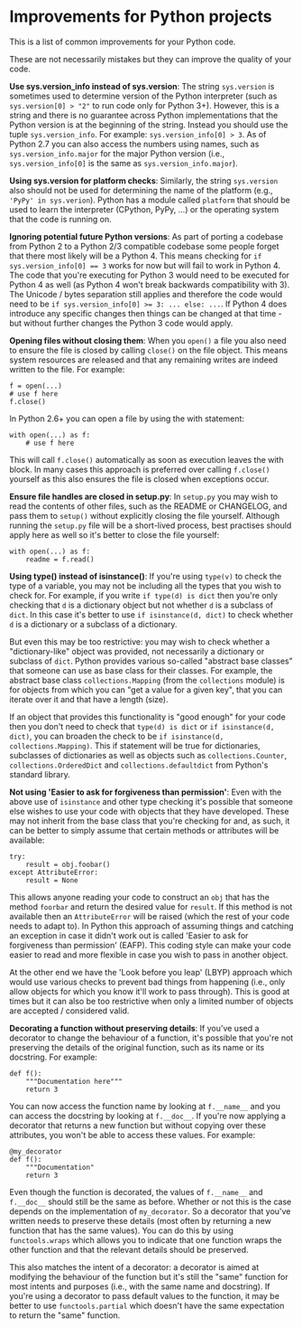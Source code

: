 Improvements for Python projects
================================

This is a list of common improvements for your Python code.

These are not necessarily mistakes but they can improve the quality of your code.

**Use sys.version_info instead of sys.version**:
The string `sys.version` is sometimes used to determine version of the
Python interpreter (such as `sys.version[0] > "2"` to run code only for Python 3+).
However, this is a string and there is no guarantee across Python implementations
that the Python version is at the beginning of the string. Instead you should
use the tuple `sys.version_info`. For example: `sys.version_info[0] > 3`. As of
Python 2.7 you can also access the numbers using names, such as `sys.version_info.major`
for the major Python version (i.e., `sys.version_info[0]` is the same as `sys.version_info.major`).

**Using sys.version for platform checks**:
Similarly, the string `sys.version` also should not be used for determining
the name of the platform (e.g., `'PyPy' in sys.verion`). Python has a module
called `platform` that should be used to learn the interpreter (CPython, PyPy, ...)
or the operating system that the code is running on.

**Ignoring potential future Python versions**:
As part of porting a codebase from Python 2 to a Python 2/3 compatible codebase
some people forget that there most likely will be a Python 4. This means checking
for `if sys.version_info[0] == 3` works for now but will fail to work in Python 4.
The code that you're executing for Python 3 would need to be executed for
Python 4 as well (as Python 4 won't break backwards compatibility with 3). The
Unicode / bytes separation still applies and therefore the code would need to
be `if sys.version_info[0] >= 3: ... else: ...`. If Python 4 does introduce
any specific changes then things can be changed at that time - but without
further changes the Python 3 code would apply.

**Opening files without closing them**:
When you `open()` a file you also need to ensure the file is closed by calling
`close()` on the file object. This means system resources are released and
that any remaining writes are indeed written to the file. For example:

    f = open(...)
    # use f here
    f.close()

In Python 2.6+ you can open a file by using the with statement:

    with open(...) as f:
        # use f here

This will call `f.close()` automatically as soon as execution leaves the with block.
In many cases this approach is preferred over calling `f.close()` yourself as
this also ensures the file is closed when exceptions occur.

**Ensure file handles are closed in setup.py**:
In `setup.py` you may wish to read the contents of other files, such as
the README or CHANGELOG, and pass them to `setup()` without explicitly closing
the file yourself. Although running the `setup.py` file will be a short-lived
process, best practises should apply here as well so it's better to close
the file yourself:

    with open(...) as f:
        readme = f.read()

**Using type() instead of isinstance()**:
If you're using `type(v)` to check the type of a variable, you may not be
including all the types that you wish to check for. For example, if you write
`if type(d) is dict` then you're only checking that `d` is a dictionary object
but not whether `d` is a subclass of `dict`. In this case it's better to use
`if isinstance(d, dict)` to check whether `d` is a dictionary or a subclass
of a dictionary.

But even this may be too restrictive: you may wish to check
whether a "dictionary-like" object was provided, not necessarily a dictionary
or subclass of `dict`. Python provides various so-called "abstract base classes"
that someone can use as base class for their classes. For example, the abstract
base class `collections.Mapping` (from the `collections` module) is for objects
from which you can "get a value for a given key", that you can
iterate over it and that have a length (size).

If an object that provides this functionality is "good
enough" for your code then you don't need to check that `type(d) is dict` or
`if isinstance(d, dict)`, you can broaden the check to be
`if isinstance(d, collections.Mapping)`. This if statement will be true
for dictionaries, subclasses of dictionaries as well as objects such as
`collections.Counter`, `collections.OrderedDict` and `collections.defaultdict`
from Python's standard library.

**Not using 'Easier to ask for forgiveness than permission'**:
Even with the above use of `isinstance` and other type checking it's possible that
someone else wishes to use your code with objects that they have developed.
These may not inherit from the base class that you're checking for and, as such,
it can be better to simply assume that certain methods or attributes will be available:

    try:
        result = obj.foobar()
    except AttributeError:
        result = None

This allows anyone reading your code to construct an `obj` that has the method `foorbar` and
return the desired value for `result`. If this method is not available then an `AttributeError`
will be raised (which the rest of your code needs to adapt to).
In Python this approach of assuming things and catching an exception in case it didn't work
out is called 'Easier to ask for forgiveness than permission' (EAFP). This coding style can make
your code easier to read and more flexible in case you wish to pass in another object.

At the other end we have the 'Look before you leap' (LBYP) approach which would use various checks to
prevent bad things from happening (i.e., only allow objects for which you know it'll work to
pass through). This is good at times but it can also be too restrictive when only a limited number
of objects are accepted / considered valid.

**Decorating a function without preserving details**:
If you've used a decorator to change the behaviour of a function, it's possible
that you're not preserving the details of the original function, such as its
name or its docstring. For example:

    def f():
        """Documentation here"""
        return 3

You can now access the function name by looking at `f.__name__` and you can
access the docstring by looking at `f.__doc__`. If you're now applying a decorator
that returns a new function but without copying over these attributes, you won't
be able to access these values. For example:

    @my_decorator
    def f():
        """Documentation"
        return 3

Even though the function is decorated, the values of `f.__name__` and `f.__doc__`
should still be the same as before. Whether or not this is the case depends on
the implementation of `my_decorator`. So a decorator that you've written needs
to preserve these details (most often by returning a new function that has the
same values). You can do this by using `functools.wraps` which
allows you to indicate that one function wraps the other function and that
the relevant details should be preserved.

This also matches the intent of a decorator: a decorator is aimed
at modifying the behaviour of the function but it's still the "same" function
for most intents and purposes (i.e., with the same name and docstring). If you're
using a decorator to pass default values to the function, it may be better to
use `functools.partial` which doesn't have the same expectation to return
the "same" function.
